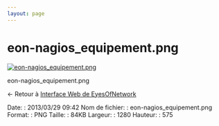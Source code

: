 ```yaml
---
layout: page
---
```


eon-nagios\_equipement.png
==========================

[![eon-nagios\_equipement.png](/assets/media/eon-nagios_equipement.png@cache=&w=900&h=404 "eon-nagios_equipement.png")](/assets/media/eon-nagios_equipement.png@cache= "Afficher le fichier original")

eon-nagios\_equipement.png

← Retour à [Interface Web de
EyesOfNetwork](../eyesofnetwork/eyesofnetwork-interface.html "eyesofnetwork:eyesofnetwork-interface")

Date:
:   2013/03/29 09:42
Nom de fichier:
:   eon-nagios\_equipement.png
Format:
:   PNG
Taille:
:   84KB
Largeur:
:   1280
Hauteur:
:   575

